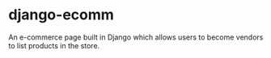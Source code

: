 # django-ecomm

An e-commerce page built in Django which allows users to become vendors to list products in the store.

